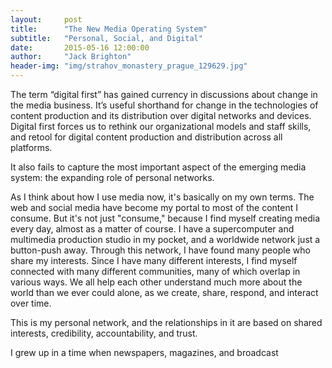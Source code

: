 ```yaml
---
layout:     post
title:      "The New Media Operating System"
subtitle:   "Personal, Social, and Digital"
date:       2015-05-16 12:00:00
author:     "Jack Brighton"
header-img: "img/strahov_monastery_prague_129629.jpg"
---
```


The term “digital first” has gained currency in discussions about change in the media business.  It’s useful shorthand for change in the technologies of content production and its distribution over digital networks and devices. Digital first forces us to rethink our organizational models and staff skills, and retool for digital content production and distribution across all platforms.

It also fails to capture the most important aspect of the emerging media system: the expanding role of personal networks.

As I think about how I use media now, it's basically on my own terms. The web and social media have become my portal to most of the content I consume. But it's not just "consume," because I find myself creating media every day, almost as a matter of course. I have a supercomputer and multimedia production studio in my pocket, and a worldwide network just a button-push away. Through this network, I have found many people who share my interests. Since I have many different interests, I find myself connected with many different communities, many of which overlap in various ways. We all help each other understand much more about the world than we ever could alone, as we create, share, respond, and interact over time.

This is my personal network, and the relationships in it are based on shared interests, credibility, accountability, and trust. 

I grew up in a time when newspapers, magazines, and broadcast 